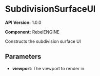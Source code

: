 # SubdivisionSurfaceUI

**API Version:** 1.0.0

**Component:** RebelENGINE

Constructs the subdivision surface UI

## Parameters

- **viewport**: The viewport to render in

